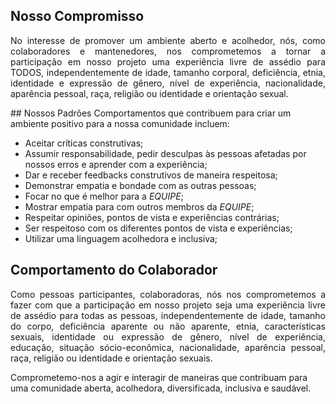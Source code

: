 ## Nosso Compromisso
<p align="justify">No interesse de promover um ambiente aberto e acolhedor, nós, como colaboradores e mantenedores, nos comprometemos a tornar a participação em nosso projeto uma experiência livre de assédio para TODOS, independentemente de idade, tamanho corporal, deficiência, etnia, identidade e expressão de gênero, nível de experiência, nacionalidade, aparência pessoal, raça, religião ou identidade e orientação sexual.</p>
## Nossos Padrões
Comportamentos que contribuem para criar um ambiente positivo para a nossa comunidade incluem:

* Aceitar críticas construtivas;
* Assumir responsabilidade, pedir desculpas às pessoas afetadas por nossos erros e aprender com a experiência;
* Dar e receber feedbacks construtivos de maneira respeitosa;
* Demonstrar empatia e bondade com as outras pessoas;
* Focar no que é melhor para a *EQUIPE*;
* Mostrar empatia para com outros membros da *EQUIPE*;
* Respeitar opiniões, pontos de vista e experiências contrárias;
* Ser respeitoso com os diferentes pontos de vista e experiências;
* Utilizar uma linguagem acolhedora e inclusiva;

## Comportamento do Colaborador
<p align="justify">Como pessoas participantes, colaboradoras, nós nos comprometemos a fazer com que a participação em nosso projeto seja uma experiência livre de assédio para todas as pessoas, independentemente de idade, tamanho do corpo, deficiência aparente ou não aparente, etnia, características sexuais, identidade ou expressão de gênero, nível de experiência, educação, situação sócio-econômica, nacionalidade, aparência pessoal, raça, religião ou identidade e orientação sexuais.</p>
Comprometemo-nos a agir e interagir de maneiras que contribuam para uma comunidade aberta, acolhedora, diversificada, inclusiva e saudável.
